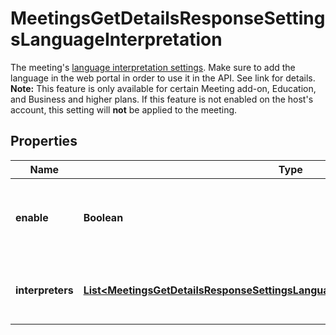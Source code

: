 

# MeetingsGetDetailsResponseSettingsLanguageInterpretation

The meeting's [language interpretation settings](https://support.zoom.us/hc/en-us/articles/360034919791-Language-interpretation-in-meetings-and-webinars). Make sure to add the language in the web portal in order to use it in the API. See link for details.   **Note:** This feature is only available for certain Meeting add-on, Education, and Business and higher plans. If this feature is not enabled on the host's account, this setting will **not** be applied to the meeting.

## Properties

| Name | Type | Description | Notes |
|------------ | ------------- | ------------- | -------------|
|**enable** | **Boolean** | Whether to enable [language interpretation](https://support.zoom.us/hc/en-us/articles/360034919791-Language-interpretation-in-meetings-and-webinars) for the meeting. |  [optional] |
|**interpreters** | [**List&lt;MeetingsGetDetailsResponseSettingsLanguageInterpretationInterpretersInner&gt;**](MeetingsGetDetailsResponseSettingsLanguageInterpretationInterpretersInner.md) | Information about the meeting&#39;s language interpreters. |  [optional] |



